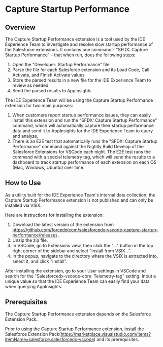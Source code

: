 # Capture Startup Performance

## Overview
The Capture Startup Performance extension is a tool used by the IDE Experience Team to investigate and resolve slow startup performance of the Salesforce extensions. It contains one command - "SFDX: Capture Startup Performance" - that when run, does the following steps:
1. Open the "Developer: Startup Performance" file
2. Parse the file for each Salesforce extension and its Load Code, Call Activate, and Finish Activate values
3. Store the parsed results in a new file for the IDE Experience Team to review as needed
4. Send the parsed results to AppInsights

The IDE Experience Team will be using the Capture Startup Performance extension for two main purposes:
1. When customers report startup performance issues, they can easily install this extension and run the "SFDX: Capture Startup Performance" command, which will automatically capture their startup performance data and send it to AppInsights for the IDE Experience Team to query and analyze.
2. There is an E2E test that automatically runs the "SFDX: Capture Startup Performance" command against the Nightly Build Develop of the Salesforce Extensions for VSCode each night. The E2E test runs the command with a special telemetry tag, which will send the results to a dashboard to track startup performance of each extension on each OS (Mac, Windows, Ubuntu) over time.

## How to Use
As a utility built for the IDE Experience Team's internal data collection, the Capture Startup Performance extension is not published and can only be installed via VSIX.

Here are instructions for installing the extension:
1. Download the latest version of the extension from https://github.com/forcedotcom/salesforcedx-vscode-capture-startup-performance/releases.
2. Unzip the zip file.
3. In VSCode, go to Extensions view, then click the "..." button in the top right corner of the sidebar and select "Install from VSIX...".
4. In the popup, navigate to the directory where the VSIX is extracted into, select it, and click "Install".

After installing the extension, go to your User settings in VSCode and search for the "Salesforcedx-vscode-core: Telemetry-tag" setting. Input a unique value so that the IDE Experience Team can easily find your data when querying AppInsights.

## Prerequisites
The Capture Startup Performance extension depends on the Salesforce Extension Pack.

Prior to using the Capture Startup Performance extension, install the Salesforce Extension Pack(https://marketplace.visualstudio.com/items?itemName=salesforce.salesforcedx-vscode) and its prerequisites.
